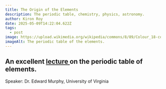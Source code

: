```yaml
---
title: The Origin of the Elements
description: The periodic table, chemistry, physics, astronomy.
author: Kiron Roy
date: 2025-05-09T14:22:04.622Z
tags:
  - post
image: https://upload.wikimedia.org/wikipedia/commons/8/89/Colour_18-col_PT_with_labels.png
imageAlt: The periodic table of the elements.
---
```

## An excellent  [lecture](https://www.youtube.com/watch?v=ZJQjjBR6PbY&ab_channel=JeffersonLab)[ ](https://www.youtube.com/watch?v=ZJQjjBR6PbY&ab_channel=JeffersonLab) on the periodic table of elements.

Speaker: Dr. Edward Murphy, University of Virginia